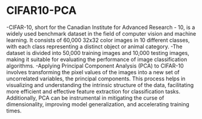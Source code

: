 # CIFAR10-PCA
-CIFAR-10, short for the Canadian Institute for Advanced Research - 10, is a widely used benchmark dataset in the field of computer vision and machine learning. It consists of 60,000 32x32 color images in 10 different classes, with each class representing a distinct object or animal category.
-The dataset is divided into 50,000 training images and 10,000 testing images, making it suitable for evaluating the performance of image classification algorithms.
-Applying Principal Component Analysis (PCA) to CIFAR-10 involves transforming the pixel values of the images into a new set of uncorrelated variables, the principal components. This process helps in visualizing and understanding the intrinsic structure of the data, facilitating more efficient and effective feature extraction for classification tasks. Additionally, PCA can be instrumental in mitigating the curse of dimensionality, improving model generalization, and accelerating training times.
